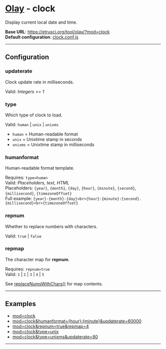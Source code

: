 # [Olay](../../README.md) - clock

Display current local date and time.

**Base URL**: <https://etrusci.org/tool/olay/?mod=clock>  
**Default configuration**: [clock.conf.js](./clock.conf.js)

---

## Configuration

### updaterate

Clock update rate in milliseconds.

Valid: *Integers >= 1*

### type

Which type of clock to load.

Valid: `human` | `unix` | `unixms`

- `human` = Human-readable format
- `unix` = Unixtime stamp in seconds
- `unixms` = Unixtime stamp in milliseconds

### humanformat

Human-readable format template.

Requires: `type=human`  
Valid: *Placeholders, text, HTML*  
Placeholders: `{year}`, `{month}`, `{day}`, `{hour}`, `{minute}`, `{second}`, `{millisecond}`, `{timezoneOffset}`  
Full example: `{year}-{month}-{day}<br>{hour}:{minute}:{second}.{millisecond}<br>{timezoneOffset}`

### repnum

Whether to replace numbers with characters.

Valid: `true` | `false`

### repmap

The character map for **repnum**.

Requires: `repnum=true`  
Valid: `1` | `2` | `3` | `4` | `5`

See [replaceNumsWithChars()](../lib/olay.js) for map contents.

---

## Examples

- [mod=clock](https://etrusci.org/tool/olay/?mod=clock)
- [mod=clock&humanformat={hour}:{minute}&updaterate=60000](https://etrusci.org/tool/olay/?mod=clock&humanformat={hour}:{minute}&updaterate=60000)
- [mod=clock&repnum=true&repmap=4](https://etrusci.org/tool/olay/?mod=clock&repnum=true&repmap=4)
- [mod=clock&type=unix](https://etrusci.org/tool/olay/?mod=clock&type=unix)
- [mod=clock&type=unixms&updaterate=80](https://etrusci.org/tool/olay/?mod=clock&type=unixms&updaterate=80)

---

